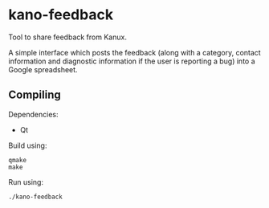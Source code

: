 # kano-feedback

Tool to share feedback from Kanux.

A simple interface which posts the feedback (along with a category, contact information and diagnostic information if the user is reporting a bug) into a Google spreadsheet.

Compiling
---------

Dependencies:

* Qt

Build using:
```
qmake
make
```

Run using:
```
./kano-feedback
```
